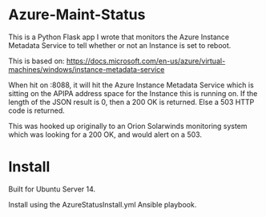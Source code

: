 # Azure-Maint-Status
This is a Python Flask app I wrote that monitors the Azure Instance Metadata Service to tell whether or not an Instance is set to reboot. 

This is based on: https://docs.microsoft.com/en-us/azure/virtual-machines/windows/instance-metadata-service

When hit on :8088, it will hit the Azure Instance Metadata Service which is sitting on the APIPA address space for the Instance this is running on. If the length of the JSON result is 0, then a 200 OK is returned. Else a 503 HTTP code is returned.

This was hooked up originally to an Orion Solarwinds monitoring system which was looking for a 200 OK, and would alert on a 503.

# Install

Built for Ubuntu Server 14.

Install using the AzureStatusInstall.yml Ansible playbook.
